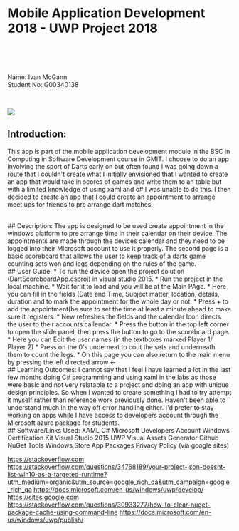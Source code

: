 # Mobile Application Development 2018 - UWP Project 2018 

<br>
<br>


<br>Name: Ivan McGann 
<br> Student No: G00340138

<br>

![](https://www.yoyogames.com/system/blogs/featured_images/000/000/124/original/uwp.png?1455642272)

## Introduction:
This app is part of the mobile application development module in the BSC in Computing in Software Development course in GMIT. I choose to do an app involving the sport of Darts early on but often found I was going down a route that I couldn't create what I initially envisioned that I wanted to create an app that would take in scores of games and write them to an table but with a limited knowledge of using xaml and c# I was unable to do this. I then decided to create an app that I could create an appointment to arrange meet ups for friends to pre arrange dart matches.

<br>
## Description:
The app is designed to be used create appointment in the windows platform to pre arrange time in their calendar on their device. The appointments are made through the devices calendar and they need to be logged into their Microsoft account to use it properly. The second page is a basic scoreboard that allows the user to keep track of a darts game counting sets won and legs depending on the rules of the game. 

<br>
## User Guide:
* To run the device open the project solution (DartScoreboardApp.csproj) in visual studio 2015.
* Run the project in the local machine.
* Wait for it to load and you will be at the Main PAge.
* Here you can fill in the fields (Date and Time, Subject matter, location, details, duration and to mark the appointment for the whole day or not.
* Press + to add the appointment(be sure to set the time at least a minute ahead to make sure it registers.
* New refreshes the fields and the calendar Icon directs the user to their accounts callendar.
* Press the button in the top left corner to open the slide panel, then press the button to go to the scoreboard page.
* Here you can Edit the user names (in the textboxes marked Player 1/ Player 2)
* Press on the 0's underneat to cout the sets and underneath them to count the legs.
* On this page you can also return to the main menu by pressing the left directed arrow <-  

<br>
## Learning Outcomes:
I cannot say that I feel I have learned a lot in the last few months doing C# programming and using xaml in the labs as those were basic and not very relatable to a project and doing an app with unique design principles. So when I wanted to create something I had to try attempt it myself rather than reference work previously done. Haven't been able to understand much in the way off error handling either. I'd prefer to stay working on apps while I have access to developers account through the Microsoft azure package for students.   

<br>
## Software/Links Used:
XAML
C#
Microsoft Developers Account
Windows Certification Kit
Visual Studio 2015
UWP Visual Assets Generator
Github
NuGet Tools
Windows Store App Packages
Privacy Policy (via google sites)


https://stackoverflow.com
https://stackoverflow.com/questions/34768189/your-project-json-doesnt-list-win10-as-a-targeted-runtime?utm_medium=organic&utm_source=google_rich_qa&utm_campaign=google_rich_qa
https://docs.microsoft.com/en-us/windows/uwp/develop/
https://sites.google.com
https://stackoverflow.com/questions/30933277/how-to-clear-nuget-package-cache-using-command-line
https://docs.microsoft.com/en-us/windows/uwp/publish/
